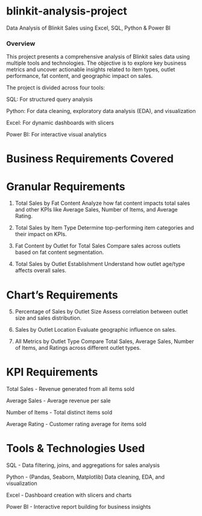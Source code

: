 # blinkit-analysis-project
Data Analysis of Blinkit Sales using Excel, SQL, Python &amp; Power BI

### Overview
This project presents a comprehensive analysis of Blinkit sales data using multiple tools and technologies. The objective is to explore key business metrics and uncover actionable insights related to item types, outlet performance, fat content, and geographic impact on sales.

The project is divided across four tools:

SQL: For structured query analysis

Python: For data cleaning, exploratory data analysis (EDA), and visualization

Excel: For dynamic dashboards with slicers

Power BI: For interactive visual analytics

# Business Requirements Covered
# Granular Requirements

1. Total Sales by Fat Content
   Analyze how fat content impacts total sales and other KPIs like Average Sales, Number of Items, and Average Rating.

2. Total Sales by Item Type
   Determine top-performing item categories and their impact on KPIs.

3. Fat Content by Outlet for Total Sales
   Compare sales across outlets based on fat content segmentation.

4. Total Sales by Outlet Establishment
   Understand how outlet age/type affects overall sales.

# Chart’s Requirements

5. Percentage of Sales by Outlet Size
   Assess correlation between outlet size and sales distribution.

6. Sales by Outlet Location
   Evaluate geographic influence on sales.

7. All Metrics by Outlet Type
   Compare Total Sales, Average Sales, Number of Items, and Ratings across different outlet types.

# KPI Requirements

 Total Sales - Revenue generated from all items sold
 
 Average Sales - Average revenue per sale
 
 Number of Items - Total distinct items sold
 
 Average Rating - Customer rating average for items sold
 

# Tools & Technologies Used

SQL -	Data filtering, joins, and aggregations for sales analysis

Python - (Pandas, Seaborn, Matplotlib)	Data cleaning, EDA, and visualization

Excel -	Dashboard creation with slicers and charts

Power BI -	Interactive report building for business insights
